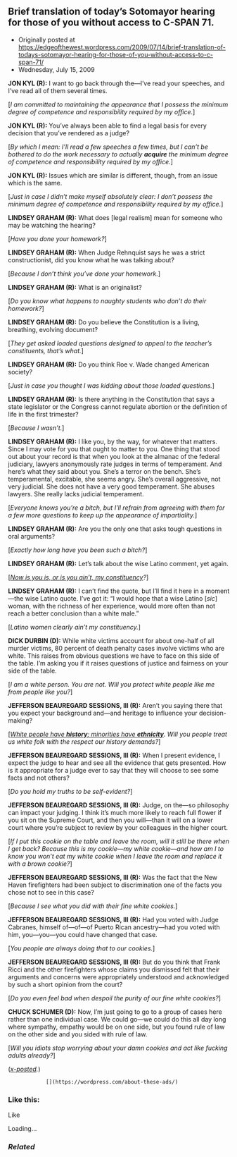 ## Brief translation of today’s Sotomayor hearing for those of you without access to C-SPAN 71.

 * Originally posted at https://edgeofthewest.wordpress.com/2009/07/14/brief-translation-of-todays-sotomayor-hearing-for-those-of-you-without-access-to-c-span-71/
 * Wednesday, July 15, 2009

**JON KYL (R):** I want to go back through the—I’ve read your speeches, and I’ve read all of them several times.

[_I am committed to maintaining the appearance that I possess the minimum degree of competence and responsibility required by my office._]

**JON KYL (R):** You’ve always been able to find a legal basis for every decision that you’ve rendered as a judge?

[_By which I mean: I’ll read a few speeches a few times, but I can’t be bothered to do the work necessary to actually **acquire** the minimum degree of competence and responsibility required by my office._]

**JON KYL (R):** Issues which are similar is different, though, from an issue which is the same.

[_Just in case I didn’t make myself absolutely clear: I don’t possess the minimum degree of competence and responsibility required by my office._]

**LINDSEY GRAHAM (R):** What does [legal realism] mean for someone who may be watching the hearing?

[_Have you done your homework?_]

**LINDSEY GRAHAM (R):** When Judge Rehnquist says he was a strict constructionist, did you know what he was talking about?

[_Because I don’t think you’ve done your homework._]

**LINDSEY GRAHAM (R):** What is an originalist?

[_Do you know what happens to naughty students who don’t do their homework?_]

**LINDSEY GRAHAM (R):** Do you believe the Constitution is a living, breathing, evolving document?

[_They get asked loaded questions designed to appeal to the teacher’s constituents, that’s what._]

**LINDSEY GRAHAM (R):** Do you think Roe v. Wade changed American society?

[_Just in case you thought I was kidding about those loaded questions._]

**LINDSEY GRAHAM (R):** Is there anything in the Constitution that says a state legislator or the Congress cannot regulate abortion or the definition of life in the first trimester?

[_Because I wasn’t._]

**LINDSEY GRAHAM (R):** I like you, by the way, for whatever that matters. Since I may vote for you that ought to matter to you. One thing that stood out about your record is that when you look at the almanac of the federal judiciary, lawyers anonymously rate judges in terms of temperament. And here’s what they said about you. She’s a terror on the bench. She’s temperamental, excitable, she seems angry. She’s overall aggressive, not very judicial. She does not have a very good temperament. She abuses lawyers. She really lacks judicial temperament.

[_Everyone knows you’re a bitch, but I’ll refrain from agreeing with them for a few more questions to keep up the appearance of impartiality._]

**LINDSEY GRAHAM (R):** Are you the only one that asks tough questions in oral arguments?

[_Exactly how long have you been such a bitch?_]

**LINDSEY GRAHAM (R):** Let’s talk about the wise Latino comment, yet again.

[_[Now is you is, or is you ain’t, my constituency](http://www.youtube.com/watch?v=Q3eTSbC3neA#t=2m45s)?_]

**LINDSEY GRAHAM (R):** I can’t find the quote, but I’ll find it here in a moment—the wise Latino quote.  I’ve got it: “I would hope that a wise Latino [_sic_] woman, with the richness of her experience, would more often than not reach a better conclusion than a white male.”

[_Latino women clearly ain’t my constituency._]

**DICK DURBIN (D):** While white victims account for about one-half of all murder victims, 80 percent of death penalty cases involve victims who are white. This raises from obvious questions we have to face on this side of the table. I’m asking you if it raises questions of justice and fairness on your side of the table.

[_I am a white person.  You are not.  Will you protect white people like me from people like you?_]

**JEFFERSON BEAUREGARD SESSIONS, III (R):** Aren’t you saying there that you expect your background and—and heritage to influence your decision-making?

[_[White people have **history**; minorities have **ethnicity**](http://postbourgie.com/2009/06/02/conservatives-and-whiteness-continued/#comment-9939).  Will you people treat us white folk with the respect our history demands?_]

**JEFFERSON BEAUREGARD SESSIONS, III (R):** When I present evidence, I expect the judge to hear and see all the evidence that gets presented. How is it appropriate for a judge ever to say that they will choose to see some facts and not others?

[_Do you hold my truths to be self-evident?_]

**JEFFERSON BEAUREGARD SESSIONS, III (R):** Judge, on the—so philosophy can impact your judging. I think it’s much more likely to reach full flower if you sit on the Supreme Court, and then you will—than it will on a lower court where you’re subject to review by your colleagues in the higher court.

[_If I put this cookie on the table and leave the room, will it still be there when I get back?  Because this is my cookie_—_my white cookie_—_and how am I to know you won’t eat my white cookie when I leave the room and replace it with a brown cookie?_]

**JEFFERSON BEAUREGARD SESSIONS, III (R):** Was the fact that the New Haven firefighters had been subject to discrimination one of the facts you chose not to see in this case?

[_Because I see what you did with their fine white cookies._]

**JEFFERSON BEAUREGARD SESSIONS, III (R):** Had you voted with Judge Cabranes, himself of—of—of Puerto Rican ancestry—had you voted with him, you—you—you could have changed that case.

[_You people are always doing that to our cookies._]

**JEFFERSON BEAUREGARD SESSIONS, III (R):** But do you think that Frank Ricci and the other firefighters whose claims you dismissed felt that their arguments and concerns were appropriately understood and acknowledged by such a short opinion from the court?

[_Do you even feel bad when despoil the purity of our fine white cookies?_]

**CHUCK SCHUMER (D):** Now, I’m just going to go to a group of cases here rather than one individual case. We could go—we could do this all day long where sympathy, empathy would be on one side, but you found rule of law on the other side and you sided with rule of law.

[_Will you idiots stop worrying about your damn cookies and act like fucking adults already?_]

(_[x-posted](http://acephalous.typepad.com/acephalous/2009/07/brief-translation-of-todays-sotomayor-hearing-for-those-of-you-without-access-to-cspan-71.html)._)

		

			

				[](https://wordpress.com/about-these-ads/)
				

					
				

			

		

### Like this:

Like

 
Loading...

[]()

### _Related_

